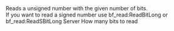 <function name="ReadUBitLong" parent="bf_read" type="classfunc">
	<description>
		Reads a unsigned number with the given number of bits.<br>
		If you want to read a signed number use <page>bf_read:ReadBitLong</page> or <page>bf_read:ReadSBitLong</page>
		<added version="0.4"></added>
	</description>
	<realm>Server</realm>
	<args>
		<arg name="bits" type="number">How many bits to read</arg>
	</args>
	<rets>
		<ret name="value" type="number"></ret>
	</rets>
</function>